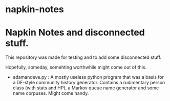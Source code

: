 # napkin-notes

<H1>Napkin Notes and disconnected stuff.</H1>


This repository was made for testing and to add some disconnected stuff.

Hopefully, someday, somehting worthwhile might come out of this.

<ul>
<li>adamandeve.py : A mostly useless python program that was a basis for a DF-style community history generator. Contains a rudimentary person class (with stats and HP), a Markov queue name generator and some name corpuses. Might come handy. </li>
</ul>

